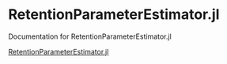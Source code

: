 # RetentionParameterEstimator.jl

Documentation for RetentionParameterEstimator.jl

[RetentionParameterEstimator.jl](github.com/JanLeppert/RetentionParameterEstimator)